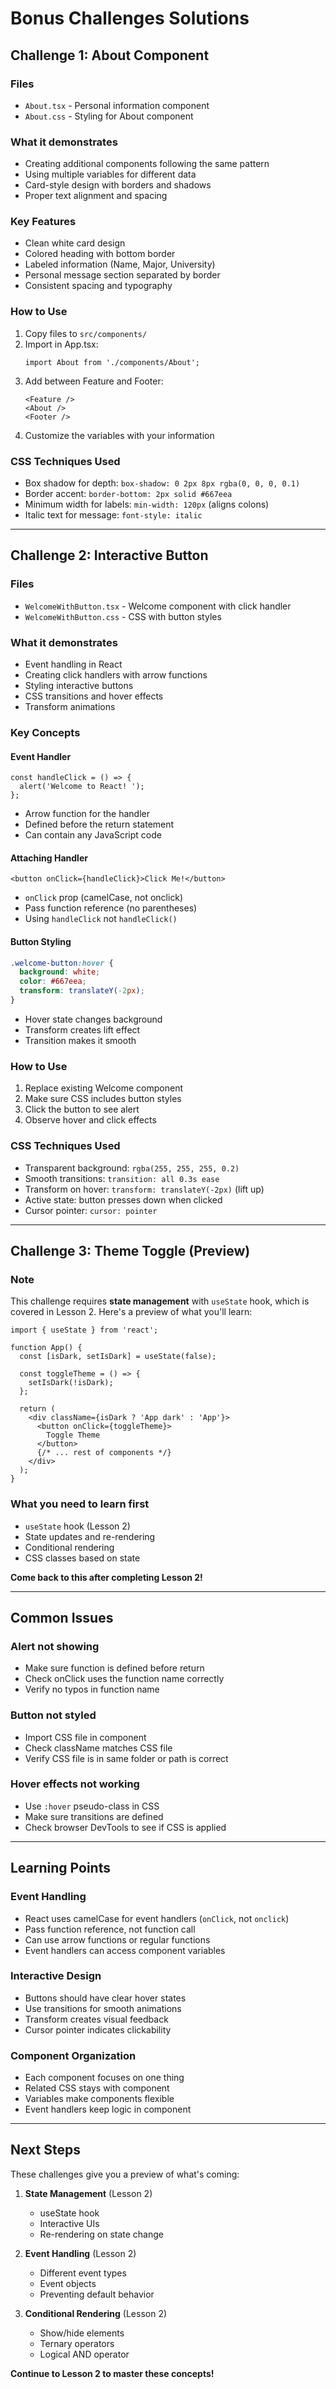 # Bonus Challenges Solutions

## Challenge 1: About Component

### Files
- `About.tsx` - Personal information component
- `About.css` - Styling for About component

### What it demonstrates
- Creating additional components following the same pattern
- Using multiple variables for different data
- Card-style design with borders and shadows
- Proper text alignment and spacing

### Key Features
- Clean white card design
- Colored heading with bottom border
- Labeled information (Name, Major, University)
- Personal message section separated by border
- Consistent spacing and typography

### How to Use
1. Copy files to `src/components/`
2. Import in App.tsx:
   ```tsx
   import About from './components/About';
   ```
3. Add between Feature and Footer:
   ```tsx
   <Feature />
   <About />
   <Footer />
   ```
4. Customize the variables with your information

### CSS Techniques Used
- Box shadow for depth: `box-shadow: 0 2px 8px rgba(0, 0, 0, 0.1)`
- Border accent: `border-bottom: 2px solid #667eea`
- Minimum width for labels: `min-width: 120px` (aligns colons)
- Italic text for message: `font-style: italic`

---

## Challenge 2: Interactive Button

### Files
- `WelcomeWithButton.tsx` - Welcome component with click handler
- `WelcomeWithButton.css` - CSS with button styles

### What it demonstrates
- Event handling in React
- Creating click handlers with arrow functions
- Styling interactive buttons
- CSS transitions and hover effects
- Transform animations

### Key Concepts

#### Event Handler
```tsx
const handleClick = () => {
  alert('Welcome to React! ');
};
```
- Arrow function for the handler
- Defined before the return statement
- Can contain any JavaScript code

#### Attaching Handler
```tsx
<button onClick={handleClick}>Click Me!</button>
```
- `onClick` prop (camelCase, not onclick)
- Pass function reference (no parentheses)
- Using `handleClick` not `handleClick()`

#### Button Styling
```css
.welcome-button:hover {
  background: white;
  color: #667eea;
  transform: translateY(-2px);
}
```
- Hover state changes background
- Transform creates lift effect
- Transition makes it smooth

### How to Use
1. Replace existing Welcome component
2. Make sure CSS includes button styles
3. Click the button to see alert
4. Observe hover and click effects

### CSS Techniques Used
- Transparent background: `rgba(255, 255, 255, 0.2)`
- Smooth transitions: `transition: all 0.3s ease`
- Transform on hover: `transform: translateY(-2px)` (lift up)
- Active state: button presses down when clicked
- Cursor pointer: `cursor: pointer`

---

## Challenge 3: Theme Toggle (Preview)

### Note
This challenge requires **state management** with `useState` hook, which is covered in Lesson 2. Here's a preview of what you'll learn:

```tsx
import { useState } from 'react';

function App() {
  const [isDark, setIsDark] = useState(false);

  const toggleTheme = () => {
    setIsDark(!isDark);
  };

  return (
    <div className={isDark ? 'App dark' : 'App'}>
      <button onClick={toggleTheme}>
        Toggle Theme
      </button>
      {/* ... rest of components */}
    </div>
  );
}
```

### What you need to learn first
- `useState` hook (Lesson 2)
- State updates and re-rendering
- Conditional rendering
- CSS classes based on state

**Come back to this after completing Lesson 2!**

---

## Common Issues

### Alert not showing
- Make sure function is defined before return
- Check onClick uses the function name correctly
- Verify no typos in function name

### Button not styled
- Import CSS file in component
- Check className matches CSS file
- Verify CSS file is in same folder or path is correct

### Hover effects not working
- Use `:hover` pseudo-class in CSS
- Make sure transitions are defined
- Check browser DevTools to see if CSS is applied

---

## Learning Points

### Event Handling
- React uses camelCase for event handlers (`onClick`, not `onclick`)
- Pass function reference, not function call
- Can use arrow functions or regular functions
- Event handlers can access component variables

### Interactive Design
- Buttons should have clear hover states
- Use transitions for smooth animations
- Transform creates visual feedback
- Cursor pointer indicates clickability

### Component Organization
- Each component focuses on one thing
- Related CSS stays with component
- Variables make components flexible
- Event handlers keep logic in component

---

## Next Steps

These challenges give you a preview of what's coming:

1. **State Management** (Lesson 2)
   - useState hook
   - Interactive UIs
   - Re-rendering on state change

2. **Event Handling** (Lesson 2)
   - Different event types
   - Event objects
   - Preventing default behavior

3. **Conditional Rendering** (Lesson 2)
   - Show/hide elements
   - Ternary operators
   - Logical AND operator

**Continue to Lesson 2 to master these concepts!**

